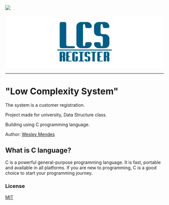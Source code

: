 ![](src/logo.png)
<p align="center">
   <a href="https://github.com/WesGtoX/LCS-register">
     <img src="src/LSC-logo.png" alt="LCS Register" title="LCS Register" width="500">
   </a>
</p>

-----------------

# "Low Complexity System"

The system is a customer registration.

Project made for university, Data Structure class.

Building using C programming language.

Author: [Wesley Mendes](https://github.com/WesGtoX)

## What is C language? ##

C is a powerful general-purpose programming language. It is fast, portable and available in all platforms. If you are new to programming, C is a good choice to start your programming journey.

### License ###

[MIT](LICENSE)